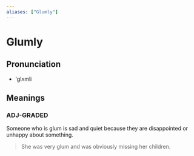 ```yaml
---
aliases: ["Glumly"]
---
```


# Glumly

## Pronunciation

- 'glʌmli

## Meanings

### ADJ-GRADED

Someone who is glum is sad and quiet because they are disappointed or unhappy about something.  

> She was very glum and was obviously missing her children.



## 


